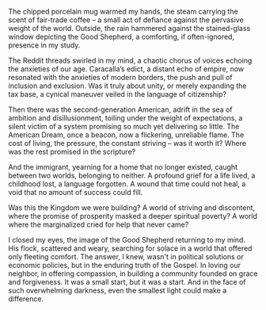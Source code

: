 The chipped porcelain mug warmed my hands, the steam carrying the scent of fair-trade coffee – a small act of defiance against the pervasive weight of the world. Outside, the rain hammered against the stained-glass window depicting the Good Shepherd, a comforting, if often-ignored, presence in my study.

The Reddit threads swirled in my mind, a chaotic chorus of voices echoing the anxieties of our age. Caracalla’s edict, a distant echo of empire, now resonated with the anxieties of modern borders, the push and pull of inclusion and exclusion. Was it truly about unity, or merely expanding the tax base, a cynical maneuver veiled in the language of citizenship?

Then there was the second-generation American, adrift in the sea of ambition and disillusionment, toiling under the weight of expectations, a silent victim of a system promising so much yet delivering so little. The American Dream, once a beacon, now a flickering, unreliable flame. The cost of living, the pressure, the constant striving – was it worth it? Where was the rest promised in the scripture?

And the immigrant, yearning for a home that no longer existed, caught between two worlds, belonging to neither. A profound grief for a life lived, a childhood lost, a language forgotten. A wound that time could not heal, a void that no amount of success could fill.

Was this the Kingdom we were building? A world of striving and discontent, where the promise of prosperity masked a deeper spiritual poverty? A world where the marginalized cried for help that never came?

I closed my eyes, the image of the Good Shepherd returning to my mind. His flock, scattered and weary, searching for solace in a world that offered only fleeting comfort. The answer, I knew, wasn't in political solutions or economic policies, but in the enduring truth of the Gospel. In loving our neighbor, in offering compassion, in building a community founded on grace and forgiveness. It was a small start, but it was a start. And in the face of such overwhelming darkness, even the smallest light could make a difference.